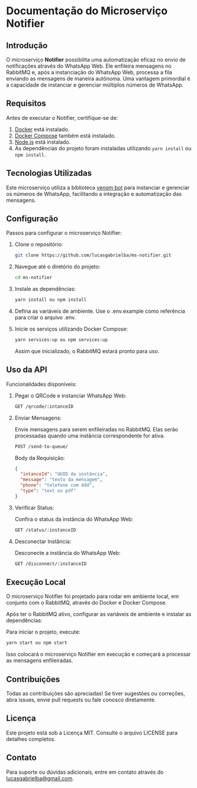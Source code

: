 # Documentação do Microserviço Notifier

## Introdução

O microserviço **Notifier** possibilita uma automatização eficaz no envio de notificações através do WhatsApp Web. Ele enfileira mensagens no RabbitMQ e, após a instanciação do WhatsApp Web, processa a fila enviando as mensagens de maneira autônoma. Uma vantagem primordial é a capacidade de instanciar e gerenciar múltiplos números de WhatsApp.

## Requisitos

Antes de executar o Notifier, certifique-se de:

1. [Docker](https://www.docker.com/) está instalado.
2. [Docker Compose](https://docs.docker.com/compose/) também está instalado.
3. [Node.js](https://nodejs.org/) está instalado.
4. As dependências do projeto foram instaladas utilizando `yarn install` ou `npm install`.

## Tecnologias Utilizadas

Este microserviço utiliza a biblioteca [venom bot](https://github.com/orkestral/venom) para instanciar e gerenciar os números de WhatsApp, facilitando a integração e automatização das mensagens.

## Configuração

Passos para configurar o microserviço Notifier:

1. Clone o repositório:

   ```bash
   git clone https://github.com/lucasgabrielba/ms-notifier.git
   ```

2. Navegue até o diretório do projeto:

   ```bash
   cd ms-notifier
   ```

3. Instale as dependências:

   ```bash
   yarn install ou npm install
   ```

4. Defina as variáveis de ambiente. Use o .env.example como referência para criar o arquivo .env.

5. Inicie os serviços utilizando Docker Compose:

   ```bash
   yarn services:up ou npm services:up
   ```

   Assim que inicializado, o RabbitMQ estará pronto para uso.

## Uso da API

Funcionalidades disponíveis:

1. Pegar o QRCode e instanciar WhatsApp Web:

   ```bash
   GET /qrcode/:intanceID
   ```

2. Enviar Mensagens:

   Envie mensagens para serem enfileiradas no RabbitMQ. Elas serão processadas quando uma instância correspondente for ativa.

   ```bash
   POST /send-to-queue/
   ```

   Body da Requisição:

   ```json
   {
     "intanceId": "UUID da instância",
     "message": "texto da mensagem",
     "phone": "telefone com ddd",
     "type": "text ou pdf"
   }
   ```

3. Verificar Status:

   Confira o status da instância do WhatsApp Web:

   ```bash
   GET /status/:instanceID
   ```

4. Desconectar Instância:

   Desconecte a instância do WhatsApp Web:

   ```bash
   GET /disconnect/:instanceID
   ```

## Execução Local

O microserviço Notifier foi projetado para rodar em ambiente local, em conjunto com o RabbitMQ, através do Docker e Docker Compose.

Após ter o RabbitMQ ativo, configurar as variáveis de ambiente e instalar as dependências:

Para iniciar o projeto, execute:

```bash
yarn start ou npm start
```

Isso colocará o microserviço Notifier em execução e começará a processar as mensagens enfileiradas.

## Contribuições

Todas as contribuições são apreciadas! Se tiver sugestões ou correções, abra issues, envie pull requests ou fale conosco diretamente.

## Licença

Este projeto está sob a Licença MIT. Consulte o arquivo LICENSE para detalhes completos.

## Contato

Para suporte ou dúvidas adicionais, entre em contato através do lucasgabrielba@gmail.com.
